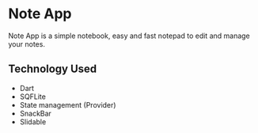 # Note App

Note App is a simple notebook, easy and fast notepad to edit and manage your notes.

## Technology Used

- Dart
- SQFLite
- State management (Provider)
- SnackBar
- Slidable

